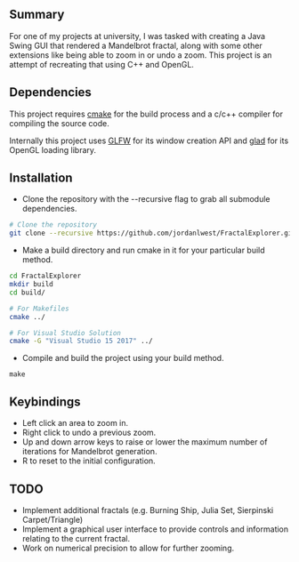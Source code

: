 ## Summary

For one of my projects at university, I was tasked with creating a Java Swing GUI that rendered a Mandelbrot fractal, along with some other extensions like being able to zoom in or undo a zoom. This project is an attempt of recreating that using C++ and OpenGL.

## Dependencies

This project requires [cmake](https://cmake.org) for the build process and a c/c++ compiler for compiling the source code.

Internally this project uses [GLFW](https://github.com/glfw/glfw) for its window creation API and [glad](https://github.com/Dav1dde/glad) for its OpenGL loading library.

## Installation

* Clone the repository with the --recursive flag to grab all submodule dependencies.

```bash
# Clone the repository
git clone --recursive https://github.com/jordanlwest/FractalExplorer.git
```

* Make a build directory and run cmake in it for your particular build method.

```bash
cd FractalExplorer 
mkdir build
cd build/

# For Makefiles
cmake ../

# For Visual Studio Solution
cmake -G "Visual Studio 15 2017" ../
```

* Compile and build the project using your build method. 

```
make
```

## Keybindings

* Left click an area to zoom in.
* Right click to undo a previous zoom.
* Up and down arrow keys to raise or lower the maximum number of iterations for Mandelbrot generation.
* R to reset to the initial configuration.

## TODO

* Implement additional fractals (e.g. Burning Ship, Julia Set, Sierpinski Carpet/Triangle)
* Implement a graphical user interface to provide controls and information relating to the current fractal.
* Work on numerical precision to allow for further zooming.
